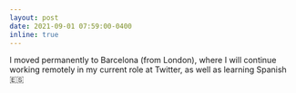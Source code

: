 ```yaml
---
layout: post
date: 2021-09-01 07:59:00-0400
inline: true
---
```


I moved permanently to Barcelona (from London), where I will continue working remotely in my current role at Twitter, as well as learning Spanish 🇪🇸